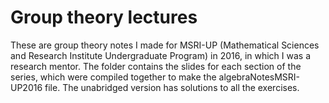 # Group theory lectures

These are group theory notes I made for MSRI-UP (Mathematical Sciences and Research Institute Undergraduate Program) in 2016, in which I was a research mentor.  The folder contains the slides for each section of the series, which were compiled together to make the algebraNotesMSRI-UP2016 file.  The unabridged version has solutions to all the exercises.